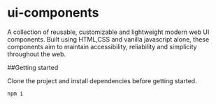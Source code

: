 # ui-components

A collection of reusable, customizable and lightweight modern web UI components.
Built using HTML,CSS and vanilla javascript alone, these components aim to maintain accessibility, reliability and simplicity throughout the web.

##Getting started

Clone the project and install dependencies before getting started.

```shell
npm i
```
